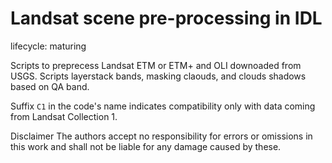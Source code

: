 # Landsat scene pre-processing in IDL

lifecycle: maturing

Scripts to preprecess Landsat ETM or ETM+ and OLI downoaded from USGS. 
Scripts layerstack bands, masking claouds, and clouds shadows based on QA band.

Suffix `C1` in the code's name indicates compatibility only with data coming from Landsat Collection 1. 

Disclaimer
The authors accept no responsibility for errors or omissions in this work and shall not be liable for any damage caused by these.
